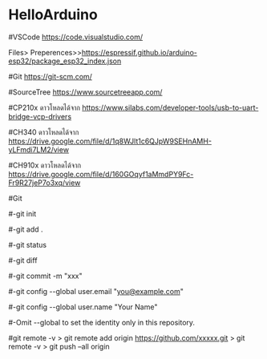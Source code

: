 # HelloArduino

#VSCode https://code.visualstudio.com/

Files> Preperences>>https://espressif.github.io/arduino-esp32/package_esp32_index.json

#Git https://git-scm.com/

#SourceTree https://www.sourcetreeapp.com/

#CP210x ดาวโหลดได้จาก https://www.silabs.com/developer-tools/usb-to-uart-bridge-vcp-drivers

#CH340 ดาวโหลดได้จาก https://drive.google.com/file/d/1q8WJlt1c6QJpW9SEHnAMH-yLFmdi7LM2/view

#CH910x ดาวโหลดได้จาก https://drive.google.com/file/d/160GOqyf1aMmdPY9Fc-Fr9R27jeP7o3xq/view

#Git

#-git init

#-git add .

#-git status

#-git diff

#-git commit -m "xxx"



#-git config --global user.email "you@example.com"

#-git config --global user.name "Your Name"

#-Omit --global to set the identity only in this repository.


#git remote -v > git remote add origin https://github.com/xxxxx.git > git remote -v > git push –all origin
